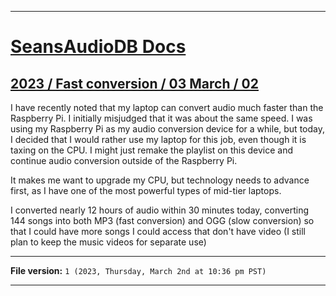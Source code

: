 
***

# [SeansAudioDB Docs](/Docs/)

## [2023 / Fast conversion / 03 March / 02](/Docs/2023/Fast-Conversion/03_March/02/)

I have recently noted that my laptop can convert audio much faster than the Raspberry Pi. I initially misjudged that it was about the same speed. I was using my Raspberry Pi as my audio conversion device for a while, but today, I decided that I would rather use my laptop for this job, even though it is taxing on the CPU. I might just remake the playlist on this device and continue audio conversion outside of the Raspberry Pi.

It makes me want to upgrade my CPU, but technology needs to advance first, as I have one of the most powerful types of mid-tier laptops.

I converted nearly 12 hours of audio within 30 minutes today, converting 144 songs into both MP3 (fast conversion) and OGG (slow conversion) so that I could have more songs I could access that don't have video (I still plan to keep the music videos for separate use)

***

**File version:** `1 (2023, Thursday, March 2nd at 10:36 pm PST)`

***
